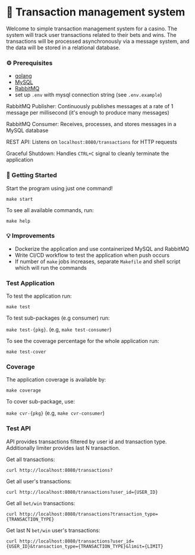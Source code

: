 # 🎰 Transaction management system

Welcome to simple transaction management system for a casino. The system will track user transactions related to their bets and wins. The transactions will be processed asynchronously via a message system, and the data will be stored in a relational database.

### ⚙️ Prerequisites

- [golang](https://go.dev/)
- [MySQL](https://documentation.ubuntu.com/server/how-to/databases/install-mysql/)
- [RabbitMQ](https://www.rabbitmq.com/docs/download)
- set up `.env` with mysql connection string (see `.env.example`) 

RabbitMQ Publisher: Continuously publishes messages at a rate of 1 message per millisecond (it's enough to produce many messages)

RabbitMQ Consumer: Receives, processes, and stores messages in a MySQL database

REST API: Listens on `localhost:8080/transactions` for HTTP requests

Graceful Shutdown: Handles `CTRL+C` signal to cleanly terminate the application

### 🚀 Getting Started

Start the program using just one command!

`make start`

To see all available commands, run:

`make help`

### 💡 Improvements

- Dockerize the application and use containerized MySQL and RabbitMQ
- Write CI/CD workflow to test the application when push occurs
- If number of `make` jobs increases, separate `Makefile` and shell script which will run the commands

### Test Application

To test the application run: 

`make test`

To test sub-packages (e.g consumer) run:

`make test-{pkg}`. (e.g, `make test-consumer`)

To see the coverage percentage for the whole application run:

`make test-cover`

### Coverage

The application coverage is available by:

`make coverage`

To cover sub-package, use:

`make cvr-{pkg}` (e.g, `make cvr-consumer`)

### Test API

API provides transactions filtered by user id and transaction type. Additionally limiter provides last N transaction. 

Get all transactions: 

`curl http://localhost:8080/transactions?`

Get all user's transactions:

`curl http://localhost:8080/transactions?user_id={USER_ID}`

Get all `bet/win` transactions:

`curl http://localhost:8080/transactions?transaction_type={TRANSACTION_TYPE}`

Get last N `bet/win` user's transactions:

`curl http://localhost:8080/transactions?user_id={USER_ID}&transaction_type={TRANSACTION_TYPE}&limit={LIMIT}`
